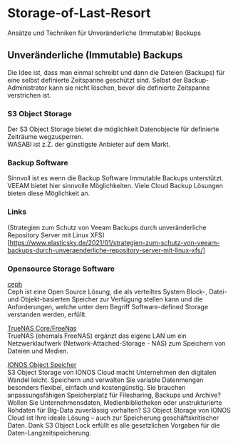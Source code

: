 # Storage-of-Last-Resort
Ansätze und Techniken für Unveränderliche (Immutable) Backups

## Unveränderliche (Immutable) Backups  
Die Idee ist, dass man einmal schreibt und dann die Dateien (Backups) für eine selbst definierte Zeitspanne geschützt sind. Selbst der Backup-Administrator kann sie nicht löschen, bevor die definierte Zeitspanne verstrichen ist.

### S3 Object Storage 
Der S3 Object Storage bietet die möglichkeit Datenobjecte für definierte Zeiträume wegzusperren.   
WASABI ist z.Z. der günstigste Anbieter auf dem Markt.

### Backup Software
Sinnvoll ist es wenn die Backup Software Immutable Backups unterstützt.
VEEAM bietet hier sinnvolle Möglichkeiten.
Viele Cloud Backup Lösungen bieten diese Möglichkeit an.

### Links
(Strategien zum Schutz von Veeam Backups durch unveränderliche Repository Server mit Linux XFS)[https://www.elasticsky.de/2021/01/strategien-zum-schutz-von-veeam-backups-durch-unveraenderliche-repository-server-mit-linux-xfs/]

### Opensource Storage Software
[ceph](https://ceph.io/en/)  
Ceph ist eine Open Source Lösung, die als verteiltes System Block-, Datei- und Objekt-basierten Speicher zur Verfügung stellen kann und die Anforderungen, welche unter dem Begriff Software-defined Storage verstanden werden, erfüllt.

[TrueNAS Core/FreeNas](https://www.truenas.com/truenas-core/)  
TrueNAS (ehemals FreeNAS) ergänzt das eigene LAN um ein Netzwerklaufwerk (Network-Attached-Storage - NAS) zum Speichern von Dateien und Medien.
  
[IONOS Object Speicher](https://cloud.ionos.de/storage/object-storage)  
S3 Object Storage von IONOS Cloud macht Unternehmen den digitalen Wandel leicht. Speichern und verwalten Sie variable Datenmengen besonders flexibel, einfach und kostengünstig. Sie brauchen anpassungsfähigen Speicherplatz für Filesharing, Backups und Archive? Wollen Sie Unternehmensdaten, Medienbibliotheken oder unstrukturierte Rohdaten für Big-Data zuverlässig vorhalten? S3 Object Storage von IONOS Cloud ist Ihre ideale Lösung – auch zur Speicherung geschäftskritischer Daten.
Dank S3 Object Lock erfüllt es alle gesetzlichen Vorgaben für die Daten-Langzeitspeicherung.
